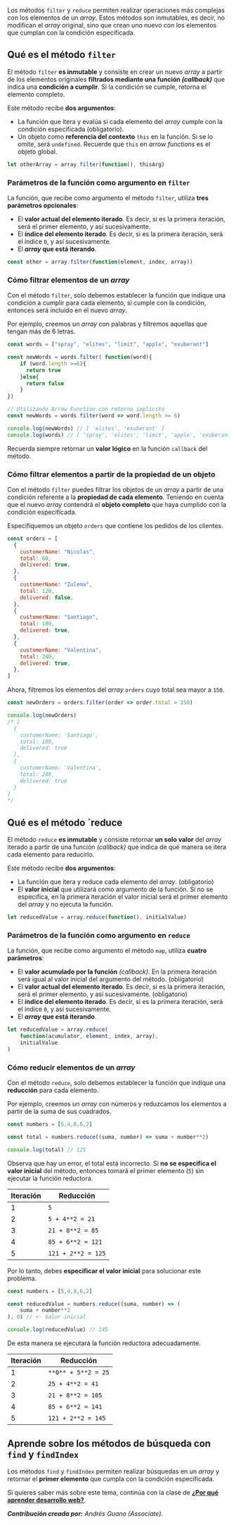 Los métodos `filter` y `reduce` permiten realizar operaciones más complejas con los elementos de un *array*. Estos métodos son inmutables, es decir, no modifican el *array* original, sino que crean uno nuevo con los elementos que cumplan con la condición especificada.

## Qué es el método `filter`

El método `filter` **es inmutable** y consiste en crear un nuevo *array* a partir de los elementos originales **filtrados mediante una función *(callback)*** que indica una **condición a cumplir**. Si la condición se cumple, retorna el elemento completo.

Este método recibe **dos argumentos**: 
* La función que itera y evalúa si cada elemento del *array* cumple con la condición especificada (obligatorio).
* Un objeto como **referencia del contexto** `this` en la función. Si se lo omite, será `undefined`. Recuerde que `this` en *arrow functions* es el objeto global.

```js
let otherArray = array.filter(function(), thisArg)
```

### Parámetros de la función como argumento en `filter`

La función, que recibe como argumento el método `filter`, utiliza **tres parámetros opcionales**:
* El **valor actual del elemento iterado**. Es decir, si es la primera iteración, será el primer elemento, y así sucesivamente.
* El **índice del elemento iterado**. Es decir, si es la primera iteración, será el índice `0`, y así sucesivamente.
* El ***array* que está iterando**.

```js
const other = array.filter(function(element, index, array))
```

### Cómo filtrar elementos de un *array*

Con el método `filter`, solo debemos establecer la función que indique una condición a cumplir para cada elemento, si cumple con la condición, entonces será incluido en el nuevo *array*.

Por ejemplo, creemos un *array* con palabras y filtremos aquellas que tengan más de 6 letras.

```js
const words = ["spray", "elites", "limit", "apple", "exuberant"]

const newWords = words.filter( function(word){
    if (word.length >=6){
      return true
    }else{
      return false
    }
})

// Utilizando Arrow Function con retorno implícito
const newWords = words.filter(word => word.length >= 6)

console.log(newWords) // [ 'elites', 'exuberant' ]
console.log(words) // [ 'spray', 'elites', 'limit', 'apple', 'exuberant' ]
```

Recuerda siempre retornar un **valor lógico** en la función `callback` del método.

### Cómo filtrar elementos a partir de la propiedad de un objeto

Con el método `filter` puedes filtrar los objetos de un *array* a partir de una condición referente a la **propiedad de cada elemento**. Teniendo en cuenta que el nuevo *array* contendrá el **objeto completo** que haya cumplido con la condición especificada.

Especifiquemos un objeto `orders` que contiene los pedidos de los clientes.

```js
const orders = [
  {
    customerName: "Nicolas",
    total: 60,
    delivered: true,
  },
  {
    customerName: "Zulema",
    total: 120,
    delivered: false,
  },
  {
    customerName: "Santiago",
    total: 180,
    delivered: true,
  },
  {
    customerName: "Valentina",
    total: 240,
    delivered: true,
  },
]
```

Ahora, filtremos los elementos del *array* `orders` cuyo total sea mayor a `150`.

```js
const newOrders = orders.filter(order => order.total > 150)

console.log(newOrders) 
/* [
  {
    customerName: 'Santiago',
    total: 180,
    delivered: true
  },
  {
    customerName: 'Valentina',
    total: 240,
    delivered: true
  }
]
*/

```


## Qué es el método `reduce

El método `reduce` **es inmutable** y consiste retornar **un solo valor** del *array* iterado a partir de una función *(callback)* que indica de qué manera se itera cada elemento para reducirlo.

Este método recibe **dos argumentos**: 
* La función que itera y reduce cada elemento del *array*. (obligatorio)
* El **valor inicial** que utilizará como argumento de la función. Si no se especifica, en la primera iteración el valor inicial será el primer elemento del *array* y no ejecuta la función.

```js
let reducedValue = array.reduce(function(), initialValue)
```

### Parámetros de la función como argumento en `reduce`

La función, que recibe como argumento el método `map`, utiliza **cuatro parámetros**:
* El **valor acumulado por la función** *(callback)*. En la primera iteración será igual al valor inicial del argumento del método. (obligatorio)
* El **valor actual del elemento iterado**. Es decir, si es la primera iteración, será el primer elemento, y así sucesivamente. (obligatorio)
* El **índice del elemento iterado**. Es decir, si es la primera iteración, será el índice `0`, y así sucesivamente.
* El ***array* que está iterando**.

```js
let reducedValue = array.reduce(
    function(acumulator, element, index, array), 
    initialValue
)
```

### Cómo reducir elementos de un *array*

Con el método `reduce`, solo debemos establecer la función que indique una **reducción** para cada elemento.

Por ejemplo, creemos un *array* con números y reduzcamos los elementos a partir de la suma de sus cuadrados.

```js
const numbers = [5,4,8,6,2]

const total = numbers.reduce((suma, number) => suma + number**2)

console.log(total) // 125
```

Observa que hay un error, el total está incorrecto. Si **no se especifica el valor inicial** del método, entonces tomará el primer elemento (`5`) sin ejecutar la función reductora. 

| **Iteración** | **Reducción** |
| --- | --- |
| 1 | `5` |
| 2 | `5 + 4**2 = 21` |
| 3 | `21 + 8**2 = 85` |
| 4 | `85 + 6**2 = 121` |
| 5 | `121 + 2**2 = 125` |

Por lo tanto, debes **especificar el valor inicial** para solucionar este problema.

```js
const numbers = [5,4,8,6,2]

const reducedValue = numbers.reduce((suma, number) => (
    suma + number**2
), 0) // <- Valor inicial

console.log(reducedValue) // 145
```

De esta manera se ejecutará la función reductora adecuadamente.

| **Iteración** | **Reducción** |
| --- | --- |
| 1 | `**0** + 5**2 = 25` |
| 2 | `25 + 4**2 = 41` |
| 3 | `21 + 8**2 = 105` |
| 4 | `85 + 6**2 = 141` |
| 5 | `121 + 2**2 = 145` |

## Aprende sobre los métodos de búsqueda con `find` y `findIndex`

Los métodos `find` y `findIndex` permiten realizar búsquedas en un *array* y retornar el **primer elemento** que cumpla con la condición especificada.

Si quieres saber más sobre este tema, continúa con la clase de **[¿Por qué aprender desarrollo web?](https://platzi.com/clases/10266-javascript/70355-busqueda-de-elementos-con-find-y-findindex/)**.

***Contribución creada por:** Andrés Guano (Associate).*
